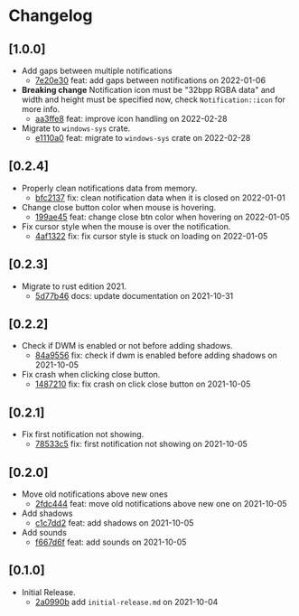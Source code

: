 # Changelog

## \[1.0.0]

- Add gaps between multiple notifications
  - [7e20e30](https://github.com/tauri-apps/win7-notifications/commit/7e20e303221a2f7c5e4db25ecd1afb039f1066c3) feat: add gaps between notifications on 2022-01-06
- **Breaking change** Notification icon must be "32bpp RGBA data" and width and height must be specified now, check `Notification::icon` for more info.
  - [aa3ffe8](https://github.com/tauri-apps/win7-notifications/commit/aa3ffe8c0740ad89d83d9d514312778615730fa8) feat: improve icon handling on 2022-02-28
- Migrate to `windows-sys` crate.
  - [e1110a0](https://github.com/tauri-apps/win7-notifications/commit/e1110a0ada0d03b0d42645e62c921b44248ae95d) feat: migrate to `windows-sys` crate on 2022-02-28

## \[0.2.4]

- Properly clean notifications data from memory.
  - [bfc2137](https://github.com/tauri-apps/win7-notifications/commit/bfc2137fcdffae4ad4d232eb1df4c14f79d37c18) fix: clean notification data when it is closed on 2022-01-01
- Change close button color when mouse is hovering.
  - [199ae45](https://github.com/tauri-apps/win7-notifications/commit/199ae45077ecc655451318970375579832ed5b14) feat: change close btn color when hovering on 2022-01-05
- Fix cursor style when the mouse is over the notification.
  - [4af1322](https://github.com/tauri-apps/win7-notifications/commit/4af1322b17e4eef6c6868673d02e56a6f42c3e1a) fix: fix cursor style is stuck on loading on 2022-01-05

## \[0.2.3]

- Migrate to rust edition 2021.
  - [5d77b46](https://github.com/tauri-apps/win7-notifications/commit/5d77b46fe7f45b752015537c839a0feae76717f1) docs: update documentation on 2021-10-31

## \[0.2.2]

- Check if DWM is enabled or not before adding shadows.
  - [84a9556](https://github.com/tauri-apps/win7-notifications/commit/84a9556aaa239caead8b7111796047a438845be9) fix: check if dwm is enabled before adding shadows on 2021-10-05
- Fix crash when clicking close button.
  - [1487210](https://github.com/tauri-apps/win7-notifications/commit/14872100c78f6ddda2ee9b3a660bdf1b186b2ce3) fix: fix crash on click close button on 2021-10-05

## \[0.2.1]

- Fix first notification not showing.
  - [78533c5](https://github.com/tauri-apps/win7-notifications/commit/78533c59ca880a699d4d312f03fe635b6f287371) fix: first notification not showing on 2021-10-05

## \[0.2.0]

- Move old notifications above new ones
  - [2fdc444](https://github.com/tauri-apps/win7-notifications/commit/2fdc4442f593334aee513dbfe2bffbb29aef5fe0) feat: move old notifications above new one on 2021-10-05
- Add shadows
  - [c1c7dd2](https://github.com/tauri-apps/win7-notifications/commit/c1c7dd27949ba34a0395061f64a912aaa47c9c2e) feat: add shadows on 2021-10-05
- Add sounds
  - [f667d6f](https://github.com/tauri-apps/win7-notifications/commit/f667d6fce3d52ee49e0c1af03b1507383ab67eab) feat: add sounds on 2021-10-05

## \[0.1.0]

- Initial Release.
  - [2a0990b](https://github.com/tauri-apps/win7-notifications/commit/2a0990bcc750178a24e38cf0293c2944c01596dc) add `initial-release.md` on 2021-10-04
